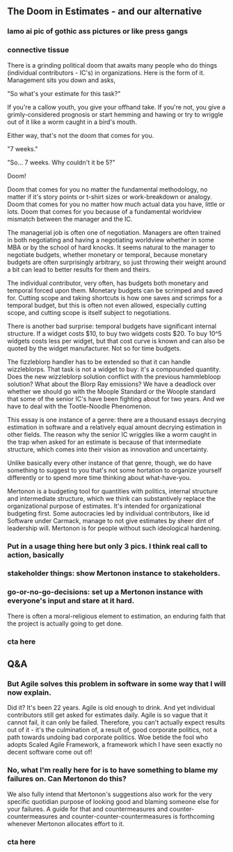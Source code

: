 The Doom in Estimates - and our alternative
---

### lamo ai pic of gothic ass pictures or like press gangs
### connective tissue

There is a grinding political doom that awaits many people who do things (individual contributors - IC's) in organizations. Here is the form of it. Management sits you down and asks,

"So what's your estimate for this task?"

If you're a callow youth, you give your offhand take. If you're not, you give a grimly-considered prognosis or start hemming and hawing or try to wriggle out of it like a worm caught in a bird's mouth.

Either way, that's not the doom that comes for you.

"7 weeks."

"So... 7 weeks. Why couldn't it be 5?"

Doom!

Doom that comes for you no matter the fundamental methodology, no matter if it's story points or t-shirt sizes or work-breakdown or analogy. Doom that comes for you no matter how much actual data you have, little or lots. Doom that comes for you because of a fundamental worldview mismatch between the manager and the IC.

The managerial job is often one of negotiation. Managers are often trained in both negotiating and having a negotiating worldview whether in some MBA or by the school of hard knocks. It seems natural to the manager to negotiate budgets, whether monetary or temporal, because monetary budgets are often surprisingly arbitrary, so just throwing their weight around a bit can lead to better results for them and theirs.

The individual contributor, very often, has budgets both monetary and temporal forced upon them. Monetary budgets can be scrimped and saved for. Cutting scope and taking shortcuts is how one saves and scrimps for a temporal budget, but this is often not even allowed, especially cutting scope, and cutting scope is itself subject to negotiations.

There is another bad surprise: temporal budgets have significant internal structure. If a widget costs $10, to buy two widgets costs $20. To buy 10^5 widgets costs less per widget, but that cost curve is known and can also be quoted by the widget manufacturer. Not so for time budgets.

The fizzleblorp handler has to be extended so that it can handle wizzleblorps. That task is not a widget to buy: it's a compounded quantity. Does the new wizzleblorp solution conflict with the previous hammlebloop solution? What about the Blorp Ray emissions? We have a deadlock over whether we should go with the Moople Standard or the Woople standard that some of the senior IC's have been fighting about for two years. And we have to deal with the Tootle-Noodle Phenomenon.

This essay is one instance of a genre: there are a thousand essays decrying estimation in software and a relatively equal amount decrying estimation in other fields. The reason why the senior IC wriggles like a worm caught in the trap when asked for an estimate is because of that intermediate structure, which comes into their vision as innovation and uncertainty.

Unlike basically every other instance of that genre, though, we do have something to suggest to you that's not some hortation to organize yourself differently or to spend more time thinking about what-have-you.

Mertonon is a budgeting tool for quantities with politics, internal structure and intermediate structure, which we think can substantively replace the organizational purpose of estimates. It's intended for organizational budgeting first. Some autocracies led by individual contributors, like id Software under Carmack, manage to not give estimates by sheer dint of leadership will. Mertonon is for people without such ideological hardening.

### 

### Put in a usage thing here but only 3 pics. I think real call to action, basically

### stakeholder things: show Mertonon instance to stakeholders.

### go-or-no-go-decisions: set up a Mertonon instance with everyone's input and stare at it hard.

There is often a moral-religious element to estimation, an enduring faith that the project is actually going to get done.

### cta here

## Q&A

### But Agile solves this problem in software in some way that I will now explain.

Did it? It's been 22 years. Agile is old enough to drink. And yet individual contributors still get asked for estimates daily. Agile is so vague that it cannot fail, it can only be failed. Therefore, you can't actually expect results out of it - it's the culmination of, a result of, good corporate politics, not a path towards undoing bad corporate politics. Woe betide the fool who adopts Scaled Agile Framework, a framework which I have seen exactly no decent software come out of!

### No, what I'm really here for is to have something to blame my failures on. Can Mertonon do this?

We also fully intend that Mertonon's suggestions also work for the very specific quotidian purpose of looking good and blaming someone else for your failures. A guide for that and countermeasures and counter-countermeasures and counter-counter-countermeasures is forthcoming whenever Mertonon allocates effort to it.

### cta here
